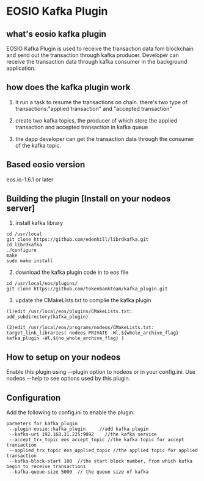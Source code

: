 # EOSIO Kafka Plugin
## what's eosio kafka plugin
EOSIO Kafka Plugin is used to receive the transaction data fom blockchain and send out the transaction through kafka producer. Developer can receive the transaction data through kafka consumer in the background application.

## how does the kafka plugin work

1. it run a task to resume the transactions on chain. there's two type of transactions:"applied transaction" and "accepted transaction"

2. create two kafka topics, the producer of which store the applied transaction and accepted transaction in kafka queue

3. the dapp developer can get the transaction data through the consumer of the kafka topic.

## Based eosio version
eos.io-1.6.1 or later

## Building the plugin [Install on your nodeos server]

1. install kafka library
```
cd /usr/local
git clone https://github.com/edenhill/librdkafka.git
cd librdkafka
./configure
make
sudo make install
```
2. download the kafka plugin code in to eos file
```
cd /usr/local/eos/plugins/
git clone https://github.com/tokenbankteam/kafka_plugin.git
```
3. update the CMakeLists.txt to complie the kafka plugin 
```
(1)edit /usr/local/eos/plugins/CMakeLists.txt:
add_subdirectory(kafka_plugin)

(2)edit /usr/local/eos/programs/nodeos/CMakeLists.txt:
target_link_libraries( nodeos PRIVATE -Wl,${whole_archive_flag} kafka_plugin -Wl,${no_whole_archive_flag} )
```

## How to setup on your nodeos
Enable this plugin using --plugin option to nodeos or in your config.ini. Use nodeos --help to see options used by this plugin.

## Configuration
Add the following to config.ini to enable the plugin:
```
parmeters for kafka_plugin
 --plugin eosio::kafka_plugin     //add kafka plugin
 --kafka-uri 192.168.31.225:9092    //the kafka service 
 --accept_trx_topic eos_accept_topic //the kafka topic for accept transaction
 --applied_trx_topic eos_applied_topic //the applied topic for applied transaction
 --kafka-block-start 100  //the start block number, from which kafka begin to receive transactions
 --kafka-queue-size 5000  // the queue size of kafka
```
